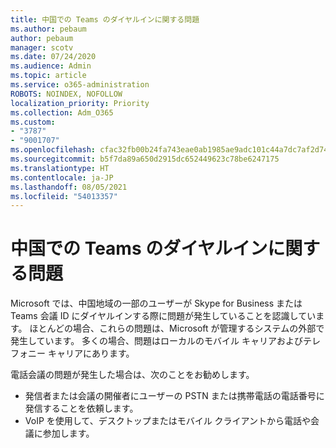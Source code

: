 ```yaml
---
title: 中国での Teams のダイヤルインに関する問題
ms.author: pebaum
author: pebaum
manager: scotv
ms.date: 07/24/2020
ms.audience: Admin
ms.topic: article
ms.service: o365-administration
ROBOTS: NOINDEX, NOFOLLOW
localization_priority: Priority
ms.collection: Adm_O365
ms.custom:
- "3787"
- "9001707"
ms.openlocfilehash: cfac32fb00b24fa743eae0ab1985ae9adc101c44a7dc7af2d7435c95913ce0a2
ms.sourcegitcommit: b5f7da89a650d2915dc652449623c78be6247175
ms.translationtype: HT
ms.contentlocale: ja-JP
ms.lasthandoff: 08/05/2021
ms.locfileid: "54013357"
---
```

# <a name="issues-dialing-into-teams-in-china"></a>中国での Teams のダイヤルインに関する問題

Microsoft では、中国地域の一部のユーザーが Skype for Business または Teams 会議 ID にダイヤルインする際に問題が発生していることを認識しています。 ほとんどの場合、これらの問題は、Microsoft が管理するシステムの外部で発生しています。 多くの場合、問題はローカルのモバイル キャリアおよびテレフォニー キャリアにあります。

電話会議の問題が発生した場合は、次のことをお勧めします。

-   発信者または会議の開催者にユーザーの PSTN または携帯電話の電話番号に発信することを依頼します。
-   VoIP を使用して、デスクトップまたはモバイル クライアントから電話や会議に参加します。